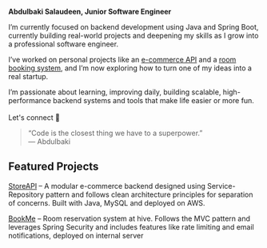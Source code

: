 <br/><br/>


<b>Abdulbaki Salaudeen, Junior Software Engineer</b>

I’m currently focused on backend development using Java and Spring Boot, currently building real-world projects and deepening my skills as I grow into a professional software engineer.

I’ve worked on personal projects like an [e-commerce API](https://github.com/IbnBaqqi/storeApi.git) and a [room booking system](https://github.com/IbnBaqqi/book-me.git), and I’m now exploring how to turn one of my ideas into a real startup.

I’m passionate about learning, improving daily, building scalable, high-performance backend systems and tools that make life easier or more fun.
<br><br>
Let's connect 🤝
</div>

> “Code is the closest thing we have to a superpower.”  
> — Abdulbaki

## Featured Projects
[StoreAPI](https://github.com/IbnBaqqi/storeApi) – A modular e-commerce backend designed using Service-Repository pattern and follows clean architecture principles for separation of concerns. Built with Java, MySQL and deployed on AWS.

[BookMe](https://github.com/IbnBaqqi/book-me) – Room reservation system at hive. Follows the MVC pattern and leverages Spring Security and includes features like rate limiting and email notifications, deployed on internal server

